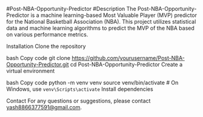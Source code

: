 #Post-NBA-Opportunity-Predictor
#Description
The Post-NBA-Opportunity-Predictor is a machine learning-based Most Valuable Player (MVP) predictor for the National Basketball Association (NBA). This project utilizes statistical data and machine learning algorithms to predict the MVP of the NBA based on various performance metrics.

Installation
Clone the repository

bash
Copy code
git clone https://github.com/yourusername/Post-NBA-Opportunity-Predictor.git
cd Post-NBA-Opportunity-Predictor
Create a virtual environment

bash
Copy code
python -m venv venv
source venv/bin/activate  # On Windows, use `venv\Scripts\activate`
Install dependencies

Contact
For any questions or suggestions, please contact yash8866377591@gmail.com.